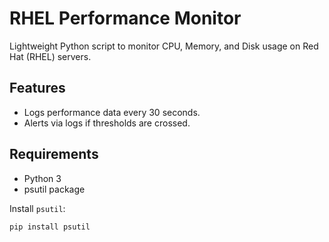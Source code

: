 # RHEL Performance Monitor

Lightweight Python script to monitor CPU, Memory, and Disk usage on Red Hat (RHEL) servers.

## Features
- Logs performance data every 30 seconds.
- Alerts via logs if thresholds are crossed.

## Requirements
- Python 3
- psutil package

Install `psutil`:
```bash
pip install psutil
